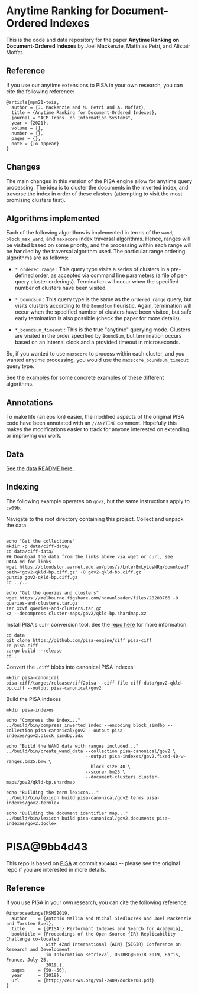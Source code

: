 # Anytime Ranking for Document-Ordered Indexes

This is the code and data repository for the paper **Anytime Ranking on Document-Ordered Indexes** by Joel Mackenzie, Matthias Petri, and Alistair Moffat. 

## Reference
If you use our anytime extensions to PISA in your own research, you can cite the following reference:
```
@article{mpm21-tois,
  author = {J. Mackenzie and M. Petri and A. Moffat},
  title = {Anytime Ranking for Document-Ordered Indexes},
  journal = "ACM Trans. on Information Systems",
  year = {2021},
  volume = {},
  number = {},
  pages = {},
  note = {To appear}
}
```

## Changes
The main changes in this version of the PISA engine allow for anytime query processing. The
idea is to cluster the documents in the inverted index, and traverse the index in order of these
clusters (attempting to visit the most promising clusters first). 

## Algorithms implemented
Each of the following algorithms is implemented in terms of the `wand`, `block_max_wand`, and
`maxscore` index traversal algorithms. Hence, ranges will be visited based on some priority, and
the processing within each range will be handled by the traversal algorithm used.
The particular range ordering algorithms are as follows:

- `*_ordered_range` : This query type visits a series of clusters in a pre-defined order, as
accepted via command line parameters (a file of per-query cluster orderings). Termination will
occur when the specified number of clusters have been visited.

- `*_boundsum` : This query type is the same as the `ordered_range` query, but visits clusters
according to the `BoundSum` heuristic. Again, termination will occur when the specified number
of clusters have been visited, but safe early termination is also possible (check the paper for
more details).

- `*_boundsum_timeout` : This is the true "anytime" querying mode. Clusters are visited in the
order specified by `BoundSum`, but termination occurs based on an internal clock and a provided
timeout in microseconds.

So, if you wanted to use `maxscore` to process within each cluster, and you wanted anytime processing, 
you would use the `maxscore_boundsum_timeout` query type.

See [the examples](EXAMPLES.md) for some concrete examples of these different algorithms.

## Annotations
To make life (an epsilon) easier, the modified aspects of the original PISA code have been annotated
with an `//ANYTIME` comment. Hopefully this makes the modifications easier to track for anyone
interested on extending or improving our work.

## Data

[See the data README here.](DATA.md)

## Indexing

The following example operates on `gov2`, but the same instructions apply to `cw09b`.

Navigate to the root directory containing this project.
Collect and unpack the data.
```

echo "Get the collections"
mkdir -p data/ciff-data/
cd data/ciff-data/
## Download the data from the links above via wget or curl, see DATA.md for links
wget https://cloudstor.aarnet.edu.au/plus/s/LnlerBmLyLosNRq/download?path="gov2-qkld-bp.ciff.gz" -O gov2-qkld-bp.ciff.gz
gunzip gov2-qkld-bp.ciff.gz
cd ../..

echo "Get the queries and clusters"
wget https://melbourne.figshare.com/ndownloader/files/28283766 -O queries-and-clusters.tar.gz
tar xzvf queries-and-clusters.tar.gz 
xz --decompress cluster-maps/gov2/qkld-bp.shardmap.xz
```

Install PISA's `ciff` conversion tool. See the [repo here](https://github.com/pisa-engine/ciff) for more
information.
```
cd data
git clone https://github.com/pisa-engine/ciff pisa-ciff
cd pisa-ciff
cargo build --release
cd ..
```

Convert the `.ciff` blobs into canonical PISA indexes:
```
mkdir pisa-canonical
pisa-ciff/target/release/ciff2pisa --ciff-file ciff-data/gov2-qkld-bp.ciff --output pisa-canonical/gov2
```

Build the PISA indexes
```
mkdir pisa-indexes

echo "Compress the index..."
../build/bin/compress_inverted_index --encoding block_simdbp --collection pisa-canonical/gov2 --output pisa-indexes/gov2.block_simdbp.idx

echo "Build the WAND data with ranges included..."
../build/bin/create_wand_data --collection pisa-canonical/gov2 \
                              --output pisa-indexes/gov2.fixed-40-w-ranges.bm25.bmw \
                              --block-size 40 \
                              --scorer bm25 \
                              --document-clusters cluster-maps/gov2/qkld-bp.shardmap

echo "Building the term lexicon..."
../build/bin/lexicon build pisa-canonical/gov2.terms pisa-indexes/gov2.termlex

echo "Building the document identifier map..."
../build/bin/lexicon build pisa-canonical/gov2.documents pisa-indexes/gov2.doclex
```

# PISA@9bb4d43

This repo is based on [PISA](https://github.com/pisa-engine/pisa/) at commit `9bb4d43` -- please see the original
repo if you are interested in more details.


## Reference

If you use PISA in your own research, you can cite the following reference:
```
@inproceedings{MSMS2019,
  author    = {Antonio Mallia and Michal Siedlaczek and Joel Mackenzie and Torsten Suel},
  title     = {{PISA:} Performant Indexes and Search for Academia},
  booktitle = {Proceedings of the Open-Source {IR} Replicability Challenge co-located
               with 42nd International {ACM} {SIGIR} Conference on Research and Development
               in Information Retrieval, OSIRRC@SIGIR 2019, Paris, France, July 25,
               2019.},
  pages     = {50--56},
  year      = {2019},
  url       = {http://ceur-ws.org/Vol-2409/docker08.pdf}
}
```
